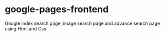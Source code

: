 # google-pages-frontend
Google index search page, image search page and advance search page using Html and Css
